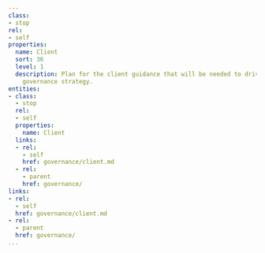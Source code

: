 ```yaml
---
class:
- stop
rel:
- self
properties:
  name: Client
  sort: 36
  level: 1
  description: Plan for the client guidance that will be needed to drive a wider service
    governance strategy.
entities:
- class:
  - stop
  rel:
  - self
  properties:
    name: Client
  links:
  - rel:
    - self
    href: governance/client.md
  - rel:
    - parent
    href: governance/
links:
- rel:
  - self
  href: governance/client.md
- rel:
  - parent
  href: governance/
...
```

